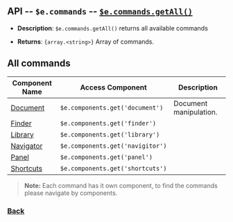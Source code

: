 ## API -- `$e.commands` -- [`$e.commands.getAll()`](../commands.full.md#getAll)
*  **Description**: `$e.commands.getAll()` returns all available commands

*  **Returns**: `{array.<string>}` Array of commands.

## All commands
| Component Name                                                                        | Access Component                 | Description         
|---------------------------------------------------------------------------------------|--------------------------------- |-----------------------
| [Document](../../../../../../../assets/dev/js/editor/document/readme.md)              | `$e.components.get('document')`  | Document manipulation. 
| [Finder](#component---efinder.md)                                                     | `$e.components.get('finder')`    |    
| [Library](#component---elibrary.md)                                                   | `$e.components.get('library')`   |  
| [Navigator](#component---enavigaitor.md)                                              | `$e.components.get('navigitor')` |    
| [Panel](#component---epanel.md)                                                       | `$e.components.get('panel')`     |    
| [Shortcuts](#component---eshortcuts.md)                                               | `$e.components.get('shortcuts')` |    

> **Note:** Each command has it own component, to find the commands please navigate by components.

### [Back](../commands.md) 
